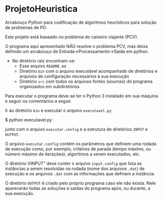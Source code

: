 # ProjetoHeuristica
Arcabouço Python para codificação de algoritmos heurísticos para solução de problemas de PO.

Este projeto está baseado no problema do caixeiro viajante (PCV).

O programa aqui apresentado NÃO resolve o problema PCV, mas deixa definido um arcabouço de Entrada->Processamento->Saída em python.

- No diretório raiz encontram-se:
   - Esse arquivo `README.md`
   - Diretório `bin` com o arquivo executável acompanhado de diretórios e arquivos de configuração necessários à sua execução
   - Diretório `src` com todos os arquivos fontes (sources) do programa organizados em subdiretórios

Para executar o programa deve-se ter o Python 3 instalado em sua máquina e seguir os comentários a seguir.

Ir ao diretório `bin` e executar o arquivo `executavel.py`

$ python executavel.py

junto com o arquivo `executar.config` e a estrutura de diretórios `INPUT` e `OUTPUT`.

O arquivo `executar.config` contém os parâmetros que definem uma rodada de execução como, por exemplo, critérios de parada (tempo máximo, ou número máximo de iterações), algoritmos a serem executados, etc.

O diretório VINPUT" deve conter o arquivo `input.config` que lista as instâncias a serem resolvidas na rodada (nome dos arquivos `.dat`) de execução e os arquivos `.dat` com as informações que definem a instância.

O diretório `OUTPUT` é criado pelo próprio programa caso ele não exista. Nele aparecerão todas as soluções e saídas do programa após, ou durante, a sua execução.
